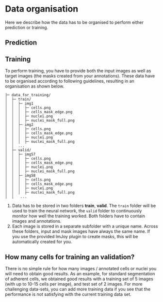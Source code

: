 # Data organisation

Here we describe how the data has to be organised to perform either prediction
or training.

## Prediction

## Training

To perform training, you have to provide both the input images as well as target
images (the masks created from your annotations). These data have to be organised
according to following guidelines, resulting in an organisation as shown below.

    ├─ data_for_training/
    │  ├─ train/
    │  │  ├─ img1
    │  │  │  ├─ cells.png
    │  │  │  ├─ cells_mask_edge.png
    │  │  │  ├─ nuclei.png
    │  │  │  ├─ nuclei_mask_full.png
    │  │  ├─ img2
    │  │  │  ├─ cells.png
    │  │  │  ├─ cells_mask_edge.png
    │  │  │  ├─ nuclei.png
    │  │  │  ├─ nuclei_mask_full.png
    │  │  ...
    │  ├─ valid/
    │  │  ├─ img57
    │  │  │  ├─ cells.png
    │  │  │  ├─ cells_mask_edge.png
    │  │  │  ├─ nuclei.png
    │  │  │  ├─ nuclei_mask_full.png
    │  │  ├─ img58
    │  │  │  ├─ cells.png
    │  │  │  ├─ cells_mask_edge.png
    │  │  │  ├─ nuclei.png
    │  │  │  ├─ nuclei_mask_full.png
    │  │   ...

1.  Data has to be stored in two folders **train**, **valid**.
    The `train` folder will be used to train the neural network, the `valid` folder
    to continuously monitor how well the training worked. Both folders have to contain
    images and annotations.
2.  Each image is stored in a separate subfolder with a unique name. Across these folders,
    input and mask images have always the same name. If you use the provided ImJoy
    plugin to create masks, this will be automatically created for you.

## How many cells for training an validation?
There is no simple rule for how many images / annotated cells or nuclei you will need
to obtain good results. As an example, for standard segmentation of adherent cells, we obtained
good results with a training set of 5 images (with up to 10-15 cells per image),
and test set of 2 images. For more challenging data-sets, you can add more training
data if you see that the performance is not satisfying with the current training
data set.
